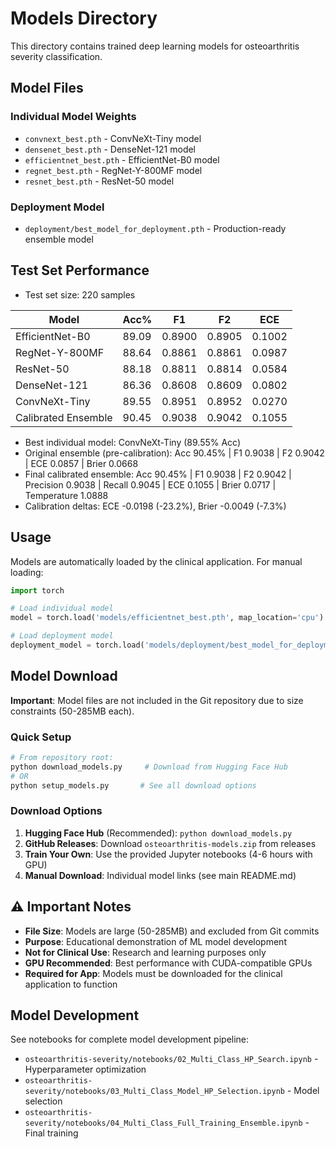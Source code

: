 # Models Directory

This directory contains trained deep learning models for osteoarthritis severity classification.

## Model Files

### Individual Model Weights
- `convnext_best.pth` - ConvNeXt-Tiny model
- `densenet_best.pth` - DenseNet-121 model  
- `efficientnet_best.pth` - EfficientNet-B0 model
- `regnet_best.pth` - RegNet-Y-800MF model
- `resnet_best.pth` - ResNet-50 model

### Deployment Model
- `deployment/best_model_for_deployment.pth` - Production-ready ensemble model

## Test Set Performance

- Test set size: 220 samples

| Model | Acc% | F1 | F2 | ECE |
|-------|------|----|----|-----|
| EfficientNet-B0 | 89.09 | 0.8900 | 0.8905 | 0.1002 |
| RegNet-Y-800MF | 88.64 | 0.8861 | 0.8861 | 0.0987 |
| ResNet-50 | 88.18 | 0.8811 | 0.8814 | 0.0584 |
| DenseNet-121 | 86.36 | 0.8608 | 0.8609 | 0.0802 |
| ConvNeXt-Tiny | 89.55 | 0.8951 | 0.8952 | 0.0270 |
| Calibrated Ensemble | 90.45 | 0.9038 | 0.9042 | 0.1055 |

- Best individual model: ConvNeXt-Tiny (89.55% Acc)
- Original ensemble (pre-calibration): Acc 90.45% | F1 0.9038 | F2 0.9042 | ECE 0.0857 | Brier 0.0668
- Final calibrated ensemble: Acc 90.45% | F1 0.9038 | F2 0.9042 | Precision 0.9038 | Recall 0.9045 | ECE 0.1055 | Brier 0.0717 | Temperature 1.0888
- Calibration deltas: ECE -0.0198 (-23.2%), Brier -0.0049 (-7.3%)

## Usage

Models are automatically loaded by the clinical application. For manual loading:

```python
import torch

# Load individual model
model = torch.load('models/efficientnet_best.pth', map_location='cpu')

# Load deployment model  
deployment_model = torch.load('models/deployment/best_model_for_deployment.pth', map_location='cpu')
```

## Model Download

**Important**: Model files are not included in the Git repository due to size constraints (50-285MB each).

### Quick Setup
```bash
# From repository root:
python download_models.py     # Download from Hugging Face Hub
# OR
python setup_models.py       # See all download options
```

### Download Options
1. **Hugging Face Hub** (Recommended): `python download_models.py`
2. **GitHub Releases**: Download `osteoarthritis-models.zip` from releases
3. **Train Your Own**: Use the provided Jupyter notebooks (4-6 hours with GPU)
4. **Manual Download**: Individual model links (see main README.md)

## ⚠️ Important Notes

- **File Size**: Models are large (50-285MB) and excluded from Git commits
- **Purpose**: Educational demonstration of ML model development  
- **Not for Clinical Use**: Research and learning purposes only
- **GPU Recommended**: Best performance with CUDA-compatible GPUs
- **Required for App**: Models must be downloaded for the clinical application to function

## Model Development

See notebooks for complete model development pipeline:
- `osteoarthritis-severity/notebooks/02_Multi_Class_HP_Search.ipynb` - Hyperparameter optimization
- `osteoarthritis-severity/notebooks/03_Multi_Class_Model_HP_Selection.ipynb` - Model selection
- `osteoarthritis-severity/notebooks/04_Multi_Class_Full_Training_Ensemble.ipynb` - Final training